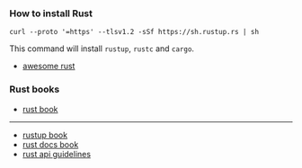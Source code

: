 ### How to install Rust

    curl --proto '=https' --tlsv1.2 -sSf https://sh.rustup.rs | sh
    
This command will install `rustup`, `rustc` and `cargo`.


* [awesome rust](https://github.com/rust-unofficial/awesome-rust) 

### Rust books

* [rust book](https://doc.rust-lang.org/book/title-page.html)

---

* [rustup book](https://rust-lang.github.io/rustup/)  
* [rust docs book](https://doc.rust-lang.org/rustdoc/what-is-rustdoc.html)  
* [rust api guidelines](https://rust-lang.github.io/api-guidelines/about.html)  